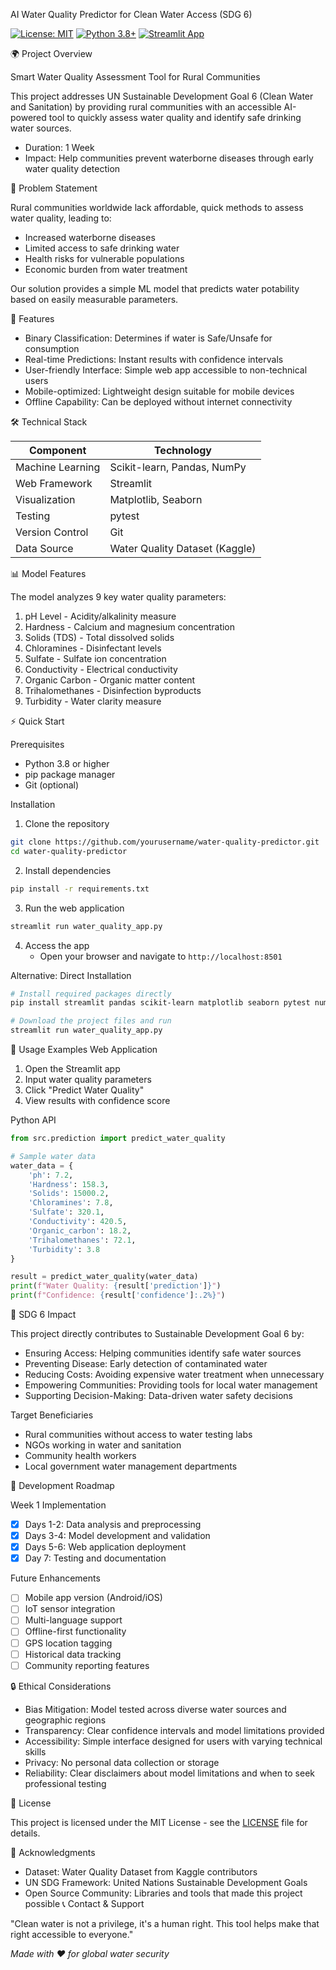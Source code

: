 
 AI Water Quality Predictor for Clean Water Access (SDG 6)

[![License: MIT](https://img.shields.io/badge/License-MIT-yellow.svg)](https://opensource.org/licenses/MIT)
[![Python 3.8+](https://img.shields.io/badge/python-3.8+-blue.svg)](https://www.python.org/downloads/)
[![Streamlit App](https://static.streamlit.io/badges/streamlit_badge_black_white.svg)](https://streamlit.io)

🌍 Project Overview

Smart Water Quality Assessment Tool for Rural Communities

This project addresses UN Sustainable Development Goal 6 (Clean Water and Sanitation) by providing rural communities with an accessible AI-powered tool to quickly assess water quality and identify safe drinking water sources.

- Duration: 1 Week
- Impact: Help communities prevent waterborne diseases through early water quality detection

🎯 Problem Statement

Rural communities worldwide lack affordable, quick methods to assess water quality, leading to:
- Increased waterborne diseases
- Limited access to safe drinking water
- Health risks for vulnerable populations
- Economic burden from water treatment

Our solution provides a simple ML model that predicts water potability based on easily measurable parameters.

🚀 Features

- Binary Classification: Determines if water is Safe/Unsafe for consumption
- Real-time Predictions: Instant results with confidence intervals
- User-friendly Interface: Simple web app accessible to non-technical users
- Mobile-optimized: Lightweight design suitable for mobile devices
- Offline Capability: Can be deployed without internet connectivity

🛠️ Technical Stack

| Component | Technology |
|-----------|------------|
| Machine Learning | Scikit-learn, Pandas, NumPy |
| Web Framework | Streamlit |
| Visualization| Matplotlib, Seaborn |
| Testing | pytest |
| Version Control | Git |
| Data Source | Water Quality Dataset (Kaggle) |

📊 Model Features

The model analyzes 9 key water quality parameters:

1. pH Level - Acidity/alkalinity measure
2. Hardness - Calcium and magnesium concentration
3. Solids (TDS) - Total dissolved solids
4. Chloramines - Disinfectant levels
5. Sulfate - Sulfate ion concentration
6. Conductivity - Electrical conductivity
7. Organic Carbon - Organic matter content
8. Trihalomethanes - Disinfection byproducts
9. Turbidity - Water clarity measure


⚡ Quick Start

Prerequisites

- Python 3.8 or higher
- pip package manager
- Git (optional)

Installation

1. Clone the repository
```bash
git clone https://github.com/yourusername/water-quality-predictor.git
cd water-quality-predictor
```

2. Install dependencies
```bash
pip install -r requirements.txt
```

3. Run the web application
```bash
streamlit run water_quality_app.py
```

4. Access the app
   - Open your browser and navigate to `http://localhost:8501`

Alternative: Direct Installation

```bash
# Install required packages directly
pip install streamlit pandas scikit-learn matplotlib seaborn pytest numpy

# Download the project files and run
streamlit run water_quality_app.py
```


 🌟 Usage Examples
 Web Application
1. Open the Streamlit app
2. Input water quality parameters
3. Click "Predict Water Quality"
4. View results with confidence score

 Python API
```python
from src.prediction import predict_water_quality

# Sample water data
water_data = {
    'ph': 7.2,
    'Hardness': 158.3,
    'Solids': 15000.2,
    'Chloramines': 7.8,
    'Sulfate': 320.1,
    'Conductivity': 420.5,
    'Organic_carbon': 18.2,
    'Trihalomethanes': 72.1,
    'Turbidity': 3.8
}

result = predict_water_quality(water_data)
print(f"Water Quality: {result['prediction']}")
print(f"Confidence: {result['confidence']:.2%}")
```

🎯 SDG 6 Impact

This project directly contributes to Sustainable Development Goal 6 by:

- Ensuring Access: Helping communities identify safe water sources
- Preventing Disease: Early detection of contaminated water
- Reducing Costs: Avoiding expensive water treatment when unnecessary
- Empowering Communities: Providing tools for local water management
- Supporting Decision-Making: Data-driven water safety decisions

Target Beneficiaries
- Rural communities without access to water testing labs
- NGOs working in water and sanitation
- Community health workers
- Local government water management departments

🔧 Development Roadmap

 Week 1 Implementation
- [x] Days 1-2: Data analysis and preprocessing
- [x] Days 3-4: Model development and validation
- [x] Days 5-6: Web application deployment
- [x] Day 7: Testing and documentation

Future Enhancements
- [ ] Mobile app version (Android/iOS)
- [ ] IoT sensor integration
- [ ] Multi-language support
- [ ] Offline-first functionality
- [ ] GPS location tagging
- [ ] Historical data tracking
- [ ] Community reporting features

🔒 Ethical Considerations

- Bias Mitigation: Model tested across diverse water sources and geographic regions
- Transparency: Clear confidence intervals and model limitations provided
- Accessibility: Simple interface designed for users with varying technical skills
- Privacy: No personal data collection or storage
- Reliability: Clear disclaimers about model limitations and when to seek professional testing



 📄 License

This project is licensed under the MIT License - see the [LICENSE](LICENSE) file for details.

 🙏 Acknowledgments

- Dataset: Water Quality Dataset from Kaggle contributors
- UN SDG Framework: United Nations Sustainable Development Goals
- Open Source Community: Libraries and tools that made this project possible
 📞 Contact & Support




"Clean water is not a privilege, it's a human right. This tool helps make that right accessible to everyone."

*Made with ❤️ for global water security*
